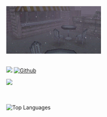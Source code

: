 <img width="50%" alt="Developer Illustration" src="https://github.com/djmambos/djmambos/blob/main/silentgif.gif"/>
<br />
<br />

<!-- Your badges -->
<!-- Profile View Count and GitStats -->
![](https://komarev.com/ghpvc/?username=djmambos&style=flat)
[![Github](https://img.shields.io/badge/-djmambos-black?style=flat&labelColor=black&logo=github&logoColor=white)](https://gitstats.me/djmambos)

<!-- https://github.com/anuraghazra/github-readme-stats -->
<!-- ![vvscode's github stats](https://github-readme-stats.vercel.app/api?username=djmambos&theme=nord_bright&show_icons=true&count_private=true&include_all_commits=true&hide_title=true) -->

![](https://github-profile-summary-cards.vercel.app/api/cards/profile-details?username=djmambos&theme=nord_bright)

<!--
**joiq/joiq** is a ✨ _special_ ✨ repository because its `README.md` (this file) appears on your GitHub profile.

Here are some ideas to get you started:

- 🔭 I’m currently working on ...
- 🌱 I’m currently learning ...
- 👯 I’m looking to collaborate on ...
- 🤔 I’m looking for help with ...
- 💬 Ask me about ...
- 📫 How to reach me: ...
- 😄 Pronouns: ...
- ⚡ Fun fact: ...
-->

<br />
<br />
<img src="https://github-readme-stats.vercel.app/api/top-langs/?username=djmambos&layout=compact&theme=nord_bright&bg_color=0A0A0A" alt="Top Languages"/>
<br />
<br />
<br />
